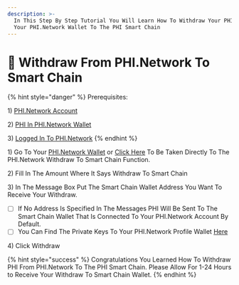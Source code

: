 ```yaml
---
description: >-
  In This Step By Step Tutorial You Will Learn How To Withdraw Your PHI From
  Your PHI.Network Wallet To The PHI Smart Chain
---
```


# 🔄 Withdraw From PHI.Network To Smart Chain

{% hint style="danger" %}
Prerequisites:&#x20;

1\) [PHI.Network Account](https://phi.network/register)

2\) [PHI In PHI.Network Wallet](https://phi.network/send)

3\) [Logged In To PHI.Network](https://phi.network)
{% endhint %}

1\) Go To Your [PHI.Network Wallet](https://phi.network/send) or [Click Here](https://phi.network/withdraw-to-smart-chain/) To Be Taken Directly To The PHI.Network Withdraw To Smart Chain Function.&#x20;

2\) Fill In The Amount Where It Says Withdraw To Smart Chain

3\) In The Message Box Put The Smart Chain Wallet Address You Want To Receive Your Withdraw.&#x20;

* [ ] If No Address Is Specified In The Messages PHI Will Be Sent To The Smart Chain Wallet That Is Connected To Your PHI.Network Account By Default.&#x20;
* [ ] You Can Find The Private Keys To Your PHI.Network Profile Wallet [Here](profile-private-key.md)

4\) Click Withdraw

{% hint style="success" %}
Congratulations You Learned How To Withdraw PHI From PHI.Network To The PHI Smart Chain. Please Allow For 1-24 Hours to Receive Your Withdraw To Smart Chain Wallet.
{% endhint %}

